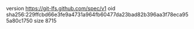 version https://git-lfs.github.com/spec/v1
oid sha256:229ffcbd66e3fe9a4731a964fb60477da23bad82b396aa3f78eca955a80c1750
size 8715

